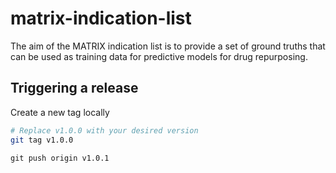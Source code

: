 # matrix-indication-list
The aim of the MATRIX indication list is to provide a set of ground truths that can be used as training data for predictive models for drug repurposing.

## Triggering a release

Create a new tag locally

```bash
# Replace v1.0.0 with your desired version
git tag v1.0.0
```

```
git push origin v1.0.1
```

